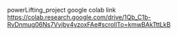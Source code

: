 powerLifting_project google colab link
https://colab.research.google.com/drive/1Qb_C1b-RvDnmug06Ns7Vvjby4yzoxFAe#scrollTo=kmwBAkTttLkB
